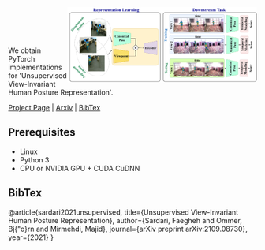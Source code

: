 <img src='imgs/last-version-overal-bnmvc2021.jpg' align="right" width=384>

<br><br><br>

We obtain PyTorch implementations for 'Unsupervised View-Invariant Human Posture Representation'.

[Project Page]() |  [Arxiv](https://arxiv.org/pdf/2109.08730.pdf) |  [BibTex](https://arxiv.org/pdf/2109.08730.pdf) 

## Prerequisites
- Linux 
- Python 3
- CPU or NVIDIA GPU + CUDA CuDNN


## BibTex
@article{sardari2021unsupervised,
  title={Unsupervised View-Invariant Human Posture Representation},
  author={Sardari, Faegheh and Ommer, Bj{\"o}rn and Mirmehdi, Majid},
  journal={arXiv preprint arXiv:2109.08730},
  year={2021}
}
